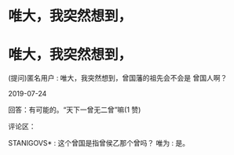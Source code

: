 # 唯大，我突然想到，

# 唯大，我突然想到，

(提问)匿名用户 : 唯大，我突然想到，曾国藩的祖先会不会是 曾国人啊？

2019-07-24

回答：有可能的。“天下一曾无二曾”嘛(1 赞)

评论区：

STANIGOVS* : 这个曾国是指曾侯乙那个曾吗？ 唯为 : 是。